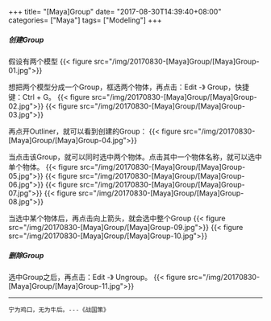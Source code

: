 +++
title= "[Maya]Group"
date= "2017-08-30T14:39:40+08:00"
categories= ["Maya"]
tags= ["Modeling"]
+++


##### 创建Group
假设有两个模型
{{< figure src="/img/20170830-[Maya]Group/[Maya]Group-01.jpg">}}

想把两个模型分成一个Group，框选两个物体，再点击：Edit -》 Group，快捷键：Ctrl + G。
{{< figure src="/img/20170830-[Maya]Group/[Maya]Group-02.jpg">}}
{{< figure src="/img/20170830-[Maya]Group/[Maya]Group-03.jpg">}}

再点开Outliner，就可以看到创建的Group：
{{< figure src="/img/20170830-[Maya]Group/[Maya]Group-04.jpg">}}

当点击该Group，就可以同时选中两个物体。点击其中一个物体名称，就可以选中单个物体。
{{< figure src="/img/20170830-[Maya]Group/[Maya]Group-05.jpg">}}
{{< figure src="/img/20170830-[Maya]Group/[Maya]Group-06.jpg">}}
{{< figure src="/img/20170830-[Maya]Group/[Maya]Group-07.jpg">}}
{{< figure src="/img/20170830-[Maya]Group/[Maya]Group-08.jpg">}}

当选中某个物体后，再点击向上箭头，就会选中整个Group
{{< figure src="/img/20170830-[Maya]Group/[Maya]Group-09.jpg">}}
{{< figure src="/img/20170830-[Maya]Group/[Maya]Group-10.jpg">}}

##### 删除Group
选中Group之后，再点击：Edit -》 Ungroup。
{{< figure src="/img/20170830-[Maya]Group/[Maya]Group-11.jpg">}}

***
`宁为鸡口，无为牛后。---《战国策》`